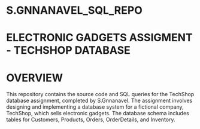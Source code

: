 # S.GNNANAVEL_SQL_REPO
# ELECTRONIC GADGETS ASSIGMENT - TECHSHOP DATABASE 
# OVERVIEW
This repository contains the source code and SQL queries for the TechShop database assignment, completed by S.Gnnanavel. The assignment involves designing and implementing a database system for a fictional company, TechShop, which sells electronic gadgets. The database schema includes tables for Customers, Products, Orders, OrderDetails, and Inventory.
